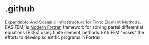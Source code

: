 # .github
Expandable And Scalable Infrastructure for Finite Element Methods, EASIFEM, is [Modern Fortran](https://fortran-lang.org) framework for solving partial differential equations (PDEs) using finite element methods. EASIFEM "eases" the efforts to develop scientific programs in Fortran.
